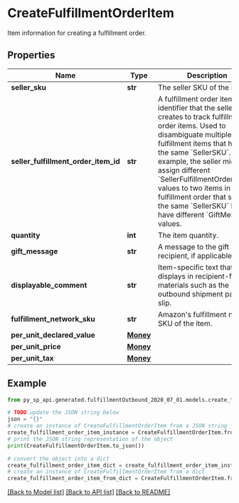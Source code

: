 # CreateFulfillmentOrderItem

Item information for creating a fulfillment order.

## Properties

Name | Type | Description | Notes
------------ | ------------- | ------------- | -------------
**seller_sku** | **str** | The seller SKU of the item. | 
**seller_fulfillment_order_item_id** | **str** | A fulfillment order item identifier that the seller creates to track fulfillment order items. Used to disambiguate multiple fulfillment items that have the same &#x60;SellerSKU&#x60;. For example, the seller might assign different &#x60;SellerFulfillmentOrderItemId&#x60; values to two items in a fulfillment order that share the same &#x60;SellerSKU&#x60; but have different &#x60;GiftMessage&#x60; values. | 
**quantity** | **int** | The item quantity. | 
**gift_message** | **str** | A message to the gift recipient, if applicable. | [optional] 
**displayable_comment** | **str** | Item-specific text that displays in recipient-facing materials such as the outbound shipment packing slip. | [optional] 
**fulfillment_network_sku** | **str** | Amazon&#39;s fulfillment network SKU of the item. | [optional] 
**per_unit_declared_value** | [**Money**](Money.md) |  | [optional] 
**per_unit_price** | [**Money**](Money.md) |  | [optional] 
**per_unit_tax** | [**Money**](Money.md) |  | [optional] 

## Example

```python
from py_sp_api.generated.fulfillmentOutbound_2020_07_01.models.create_fulfillment_order_item import CreateFulfillmentOrderItem

# TODO update the JSON string below
json = "{}"
# create an instance of CreateFulfillmentOrderItem from a JSON string
create_fulfillment_order_item_instance = CreateFulfillmentOrderItem.from_json(json)
# print the JSON string representation of the object
print(CreateFulfillmentOrderItem.to_json())

# convert the object into a dict
create_fulfillment_order_item_dict = create_fulfillment_order_item_instance.to_dict()
# create an instance of CreateFulfillmentOrderItem from a dict
create_fulfillment_order_item_from_dict = CreateFulfillmentOrderItem.from_dict(create_fulfillment_order_item_dict)
```
[[Back to Model list]](../README.md#documentation-for-models) [[Back to API list]](../README.md#documentation-for-api-endpoints) [[Back to README]](../README.md)


